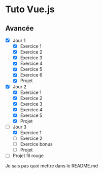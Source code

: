 # Tuto Vue.js

## Avancée

- [x] Jour 1
  - [x] Exercice 1
  - [x] Exercice 2
  - [x] Exercice 3
  - [x] Exercice 4
  - [x] Exercice 5
  - [x] Exercice 6
  - [x] Projet
- [x] Jour 2
  - [x] Exercice 1
  - [x] Exercice 2
  - [x] Exercice 3
  - [x] Exercice 4
  - [x] Exercice 5
  - [x] Projet
- [ ] Jour 3
  - [x] Exercice 1
  - [ ] Exercice 2
  - [ ] Exercice bonus
  - [ ] Projet
- [ ] Projet fil rouge

Je sais pas quoi mettre dans le README.md
